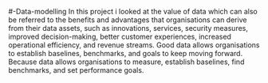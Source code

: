 #-Data-modelling
In this project i looked at the value of data which can also be referred to the benefits and advantages that organisations can derive from their data assets, such as innovations, services, security measures, improved decision-making, better customer experiences, increased operational efficiency, and revenue streams. Good data allows organisations to establish baselines, benchmarks, and goals to keep moving forward. Because data allows organisations to measure, establish baselines, find benchmarks, and set performance goals. 

